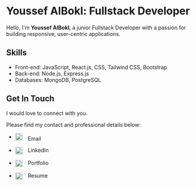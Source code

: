 # Youssef AlBokl: Fullstack Developer

<!-- ![Profile Image](profile_image.jpg) -->

Hello, I'm **Youssef AlBokl**, a junior Fullstack Developer with a passion for building responsive, user-centric applications.

## Skills

- Front-end: JavaScript, React.js, CSS, Tailwind CSS, Bootstrap
- Back-end: Node.js, Express.js
- Databases: MongoDB, PostgreSQL

## Get In Touch

I would love to connect with you.

Please find my contact and professional details below:

- <a href="mailto:youssefalbokl@gmail.com" style="vertical-align: middle; text-decoration: none;"> <img src="assets/email_icon.ico" style="vertical-align middle; width: 20px; padding-right: 10px;"> Email </a>

- <a href="https://linkedin.com/in/youssefalbokl" style="vertical-align: middle; text-decoration: none;"><img src="assets/linkedin_icon.ico" style="vertical-align: middle; width: 20px; padding-right: 10px;"> LinkedIn</a>
- <a href="https://youssefalbokl.vercel.app/" style="vertical-align: middle; text-decoration: none;"><img src="assets/portfolio_icon.ico" style="vertical-align: middle; width: 20px; padding-right: 10px;"> Portfolio</a>
- <a href="https://drive.google.com/file/d/1ubhTg6P5ooMPI_XQ5wc300waTzNnFmsp/view?usp=drive_link" style="vertical-align: middle; text-decoration: none;"><img src="assets/resume_icon.ico" style="vertical-align: middle; width: 20px; padding-right: 10px;"> Resume</a>
